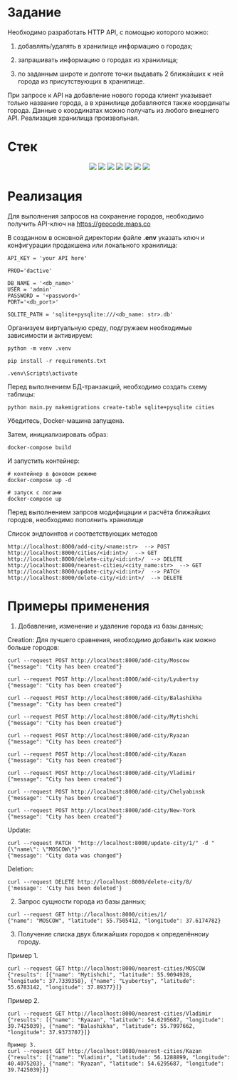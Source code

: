 # Задание
Необходимо разработать HTTP API, с помощью которого можно:
1) добавлять/удалять в хранилище информацию о городах;

2) запрашивать информацию о городах из хранилища;

3) по заданным широте и долготе точки выдавать 2 ближайших к ней города из присутствующих в хранилище.

При запросе к API на добавление нового города клиент указывает только название города, а в хранилище добавляются также координаты города. Данные о координатах можно получать из любого внешнего API.
Реализация хранилища произвольная.

# Стек
<div align="center">
<img src="https://img.shields.io/badge/Python-FFD43B?style=for-the-badge&logo=python&logoColor=blue" />
<img src="https://img.shields.io/badge/aiohttp-9999FF.svg?style=for-the-badge&logo=aiohttp&logoColor=white" />
<img src="https://img.shields.io/badge/SQLAlchemy-9999FF.svg?style=for-the-badge&logo=SQLAlchemy&logoColor=white" />
<img src="https://img.shields.io/badge/Pydantic-9999FF.svg?style=for-the-badge&logo=Pydantic&logoColor=white" />
<img src="https://img.shields.io/badge/Docker-9999FF.svg?style=for-the-badge&logo=Docker&logoColor=white" />
<img src="https://img.shields.io/badge/VS%20Code%20Insiders-35b393.svg?style=for-the-badge&logo=visual-studio-code&logoColor=white" />
<img src="https://img.shields.io/badge/sqlite-%2307405e.svg?style=for-the-badge&logo=sqlite&logoColor=white" />
</div>

# Реализация
Для выполнения запрoсов на сохранение
городов, необходимо получить API-ключ на https://geocode.maps.co

В созданном в основной директории
файле **.env** указать ключ и
конфигурации продакшена или локального
хранилища:
```
API_KEY = 'your API here'

PROD='dactive'

DB_NAME = '<db_name>'
USER = 'admin'
PASSWORD = '<password>'
PORT='<db_port>'

SQLITE_PATH = 'sqlite+pysqlite:///<db_name: str>.db'
```

Организуем виртуальную среду, подгружаем необходимые
зависимости и активируем:
```
python -m venv .venv

pip install -r requirements.txt

.venv\Scripts\activate
```

Перед выполнением БД-транзакций, необходимо
создать схему таблицы:

```
python main.py makemigrations create-table sqlite+pysqlite cities
```

Убедитесь, Docker-машина запущена.

Затем, инициализировать образ:

```
docker-compose build
```

И запустить контейнер:

```
# контейнер в фоновом режиме
docker-compose up -d

# запуск с логами
docker-compose up
```

Перед выполнением запрсов модифицации
и расчёта ближайших городов, необходимо
пополнить хранилище

Список эндпоинтов и соответствующих методов

```
http://localhost:8000/add-city/<name:str>  --> POST
http://localhost:8000/cities/<id:int>/  --> GET
http://localhost:8000/delete-city/<id:int>/  --> DELETE
http://localhost:8000/nearest-cities/<city_name:str>  --> GET
http://localhost:8000/update-city/<id:int>/  --> PATCH
http://localhost:8000/delete-city/<id:int>/  --> DELETE

```

# Примеры применения

1) Добавление, изменение и удаление города из базы данных;

Creation:
Для лучшего сравнения, необходимо добавить как можно
больше городов:
```
curl --request POST http://localhost:8000/add-city/Moscow
{"message": "City has been created"}

curl --request POST http://localhost:8000/add-city/Lyubertsy
{"message": "City has been created"}

curl --request POST http://localhost:8000/add-city/Balashikha
{"message": "City has been created"}

curl --request POST http://localhost:8000/add-city/Mytishchi
{"message": "City has been created"}

curl --request POST http://localhost:8000/add-city/Ryazan
{"message": "City has been created"}

curl --request POST http://localhost:8000/add-city/Kazan
{"message": "City has been created"}

curl --request POST http://localhost:8000/add-city/Vladimir
{"message": "City has been created"}

curl --request POST http://localhost:8000/add-city/Chelyabinsk
{"message": "City has been created"}

curl --request POST http://localhost:8000/add-city/New-York
{"message": "City has been created"}
```

Update:
```
curl --request PATCH  "http://localhost:8000/update-city/1/" -d "{\"name\": \"MOSCOW\"}"
{"message": "City data was changed"}
```

Deletion:
```
curl --request DELETE http://localhost:8000/delete-city/8/
{'message': 'City has been deleted'}
```

2) Запрос сущности города из базы данных;
```
curl --request GET http://localhost:8000/cities/1/
{"name": "MOSCOW", "latitude": 55.7505412, "longitude": 37.6174782}
```

3) Получение списка двух ближайших городов к определённоиу городу.

Пример 1.
```
curl --request GET http://localhost:8000/nearest-cities/MOSCOW
{"results": [{"name": "Mytishchi", "latitude": 55.9094928, "longitude": 37.7339358}, {"name": "Lyubertsy", "latitude": 55.6783142, "longitude": 37.89377}]}
```

Пример 2.
```
curl --request GET http://localhost:8000/nearest-cities/Vladimir
{"results": [{"name": "Ryazan", "latitude": 54.6295687, "longitude": 39.7425039}, {"name": "Balashikha", "latitude": 55.7997662, "longitude": 37.9373707}]}

Пример 3.
curl --request GET http://localhost:8080/nearest-cities/Kazan
{"results": [{"name": "Vladimir", "latitude": 56.1288899, "longitude": 40.4075203}, {"name": "Ryazan", "latitude": 54.6295687, "longitude": 39.7425039}]}
```

